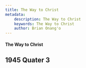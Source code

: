 ```yaml
---
title: The Way to Christ
metadata:
    description: The Way to Christ
    keywords: The Way to Christ
    author: Brian Onang'o
---
```


#### The Way to Christ

## 1945 Quater 3
